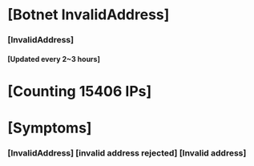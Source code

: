 # [Botnet InvalidAddress]
### [InvalidAddress]
#### [Updated every 2~3 hours]

# [Counting 15406 IPs]

# [Symptoms] 

###   [InvalidAddress] [invalid address rejected] [Invalid address]
